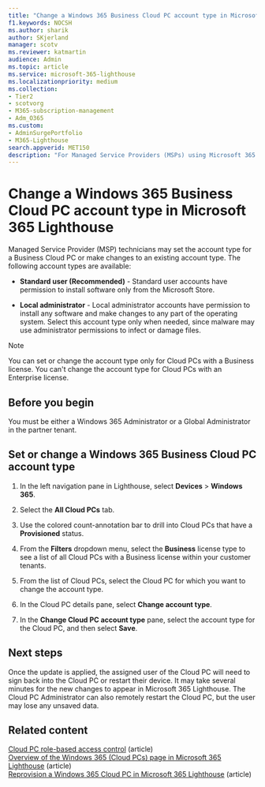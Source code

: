 ```yaml
---
title: "Change a Windows 365 Business Cloud PC account type in Microsoft 365 Lighthouse"
f1.keywords: NOCSH
ms.author: sharik
author: SKjerland
manager: scotv
ms.reviewer: katmartin
audience: Admin
ms.topic: article
ms.service: microsoft-365-lighthouse
ms.localizationpriority: medium
ms.collection:
- Tier2
- scotvorg
- M365-subscription-management
- Adm_O365
ms.custom:
- AdminSurgePortfolio
- M365-Lighthouse                         
search.appverid: MET150
description: "For Managed Service Providers (MSPs) using Microsoft 365 Lighthouse, learn how to set or change a Windows 365 Business Cloud PC account type."
---
```


# Change a Windows 365 Business Cloud PC account type in Microsoft 365 Lighthouse

Managed Service Provider (MSP) technicians may set the account type for a Business Cloud PC or make changes to an existing account type. The following account types are available:

- **Standard user (Recommended)** - Standard user accounts have permission to install software only from the Microsoft Store.

- **Local administrator** - Local administrator accounts have permission to install any software and make changes to any part of the operating system. Select this account type only when needed, since malware may use administrator permissions to infect or damage files.

> [!NOTE]
> You can set or change the account type only for Cloud PCs with a Business license. You can't change the account type for Cloud PCs with an Enterprise license.

## Before you begin 

You must be either a Windows 365 Administrator or a Global Administrator in the partner tenant.

## Set or change a Windows 365 Business Cloud PC account type

1.  In the left navigation pane in Lighthouse, select **Devices** > **Windows 365**.

2.  Select the **All Cloud PCs** tab.

3.  Use the colored count-annotation bar to drill into Cloud PCs that have a **Provisioned** status.

4.  From the **Filters** dropdown menu, select the **Business** license type to see a list of all Cloud PCs with a Business license within your customer tenants.

5.  From the list of Cloud PCs, select the Cloud PC for which you want to change the account type.

6.  In the Cloud PC details pane, select **Change account type**.

7.  In the **Change Cloud PC account type** pane, select the account type for the Cloud PC, and then select **Save**.

## Next steps

Once the update is applied, the assigned user of the Cloud PC will need to sign back into the Cloud PC or restart their device. It may take several minutes for the new changes to appear in Microsoft 365 Lighthouse. The Cloud PC Administrator can also remotely restart the Cloud PC, but the user may lose any unsaved data.

## Related content

[Cloud PC role-based access control](/windows-365/enterprise/role-based-access) (article)\
[Overview of the Windows 365 (Cloud PCs) page in Microsoft 365 Lighthouse](m365-lighthouse-win365-page-overview.md) (article)\
[Reprovision a Windows 365 Cloud PC in Microsoft 365 Lighthouse](m365-lighthouse-reprovision-cloudpc.md) (article)
